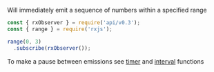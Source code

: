 <!--
name:		
title:		range
pageTitle:	range — RxJS function example + marble diagram
desc:		Example of how to generate sequence of numbers using RxJS range
docsUrl:	https://rxjs.dev/api/index/function/range
-->

Will immediately emit a sequence of numbers within a specified range

```js
const { rxObserver } = require('api/v0.3');
const { range } = require('rxjs');

range(0, 3)
  .subscribe(rxObserver());

```

To make a pause between emissions see [timer](/rxjs/timer/) and [interval](/rxjs/interval/) functions